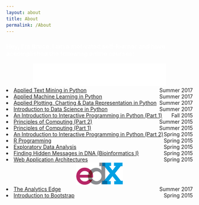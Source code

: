 ```yaml
---
layout: about
title: About
permalink: /About
---
```

<div class="row mt-3">
	<h3 style="color: white;">Hey, I'm Bruce. I am a motivated self-learner and have accomplished the following online courses:</h3>
</div>
<div class="row" style="text-align: center;">
	<div class="col-12">
		<a href="https://www.coursera.org/" style="text-align: center">
			<img src="/figure/coursera_logo_white.png" height="60px">
		</a>
	</div>
</div>
<div class="row">
	<div class="col-12">
		<li>
			<a href="https://www.coursera.org/account/accomplishments/records/WHDZHN5SR57Q" style="text-align:left;">Applied Text Mining in Python<span style="float:right;">Summer 2017</span></a>
		</li>
		<li>
			<a href="https://www.coursera.org/account/accomplishments/records/HAVR2LPDUY6T" style="text-align:left;">Applied Machine Learning in Python<span style="float:right;">Summer 2017</span></a>
		</li>
		<li>
			<a href="https://www.coursera.org/account/accomplishments/records/JR63V3QZBM3H" style="text-align:left;">Applied Plotting, Charting & Data Representation in Python<span style="float:right;">Summer 2017</span></a>
		</li>
		<li>
			<a href="https://www.coursera.org/account/accomplishments/records/VWB2JHD6V4VW" style="text-align:left;">Introduction to Data Science in Python<span style="float:right;">Summer 2017</span></a>
		</li>
		<li>
			<a href="https://www.coursera.org/account/accomplishments/records/cUBQ6GZTBJpDbqBM" style="text-align:left;">An Introduction to Interactive Programming in Python (Part 1)<span style="float:right;">Fall 2015</span></a>
		</li>
		<li>
			<a href="https://www.coursera.org/account/accomplishments/records/hJrTwSuq5MrzrEP6" style="text-align:left;">Principles of Computing (Part 2)<span style="float:right;">Summer 2015</span></a>
		</li>
		<li>
			<a href="https://www.coursera.org/account/accomplishments/records/9J3nWfsKJVSWwDRr" style="text-align:left;">Principles of Computing (Part 1)<span style="float:right;">Summer 2015</span></a>
		</li>
		<li>
			<a href="https://www.coursera.org/account/accomplishments/records/k6G4pZtbe7rj7S8S" style="text-align:left;">An Introduction to Interactive Programming in Python (Part 2)<span style="float:right;">Spring 2015</span></a>
		</li>
		<li>
			<a href="https://www.coursera.org/account/accomplishments/records/msDpxbeahb7YExbY" style="text-align:left;">R Programming<span style="float:right;">Spring 2015</span></a>
		</li>
		<li>
			<a href="https://www.coursera.org/account/accomplishments/records/95TukTLqDAza3mX5" style="text-align:left;">Exploratory Data Analysis<span style="float:right;">Spring 2015</span></a>
		</li>
		<li>
			<a href="https://www.coursera.org/account/accomplishments/records/YEPs6vGBYLC2dEkS" style="text-align:left;">Finding Hidden Messages in DNA (Bioinformatics I)<span style="float:right;">Spring 2015</span></a>
		</li>
		<li>
			<a href="https://www.coursera.org/account/accomplishments/records/Us8qRdPrxUeSmffC" style="text-align:left;">Web Application Architectures<span style="float:right;">Spring 2015</span></a>
		</li>
	</div>
</div>

<div class="row mt-3" style="text-align: center;">
	<div class="col-12">
		<a href="https://courses.edx.org/">
			<img src="/figure/edx_logo.png" height="60px">
		</a>
	</div>
</div>
<div class="row">
	<div class="col-12">
	 <li>
		<a href="https://courses.edx.org/certificates/92a3d320d1fe47f78395c120b9987df8" style="text-align:left;">The Analytics Edge<span style="float:right;">Summer 2017</span></a>
		</li>
		<li>
			<a href="https://s3.amazonaws.com/verify.edx.org/downloads/f0298ad775f1400baee4bac2de471cec/Certificate.pdf" style="text-align:left;">Introduction to Bootstrap<span style="float:right;">Spring 2015</span></a>
		</li>
	</div>
</div>


